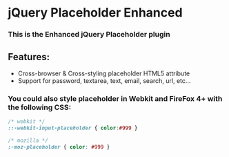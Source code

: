 # jQuery Placeholder Enhanced

### This is the Enhanced jQuery Placeholder plugin

## Features:

- Cross-browser & Cross-styling placeholder HTML5 attribute
- Support for password, textarea, text, email, search, url, etc...

### You could also style placeholder in Webkit and FireFox 4+ with the following CSS:

```css
/* webkit */
::-webkit-input-placeholder { color:#999 }

/* mozilla */
:-moz-placeholder { color: #999 }
```